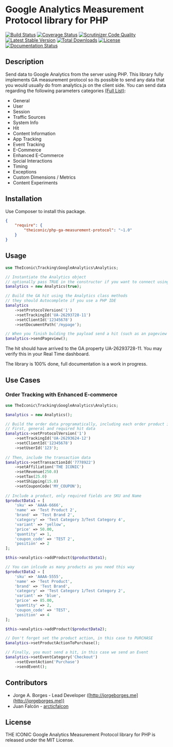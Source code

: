 Google Analytics Measurement Protocol library for PHP
===========================
[![Build Status](https://travis-ci.org/theiconic/php-ga-measurement-protocol.svg?branch=v1.0.1)](https://travis-ci.org/theiconic/php-ga-measurement-protocol) [![Coverage Status](https://img.shields.io/coveralls/theiconic/php-ga-measurement-protocol.svg)](https://coveralls.io/r/theiconic/php-ga-measurement-protocol?branch=master) [![Scrutinizer Code Quality](https://scrutinizer-ci.com/g/theiconic/php-ga-measurement-protocol/badges/quality-score.png?b=master)](https://scrutinizer-ci.com/g/theiconic/php-ga-measurement-protocol/?branch=master) [![Latest Stable Version](https://poser.pugx.org/theiconic/php-ga-measurement-protocol/v/stable.svg)](https://packagist.org/packages/theiconic/php-ga-measurement-protocol) [![Total Downloads](https://poser.pugx.org/theiconic/php-ga-measurement-protocol/downloads.svg)](https://packagist.org/packages/theiconic/php-ga-measurement-protocol) [![License](https://poser.pugx.org/theiconic/php-ga-measurement-protocol/license.svg)](https://packagist.org/packages/theiconic/php-ga-measurement-protocol) [![Documentation Status](https://readthedocs.org/projects/php-ga-measurement-protocol/badge/?version=latest)](http://php-ga-measurement-protocol.readthedocs.org/en/latest/)

## Description

Send data to Google Analytics from the server using PHP. This library fully implements GA measurement protocol so its possible to send any data that you would usually do from analytics.js on the client side. You can send data regarding the following parameters categories [(Full List)](https://developers.google.com/analytics/devguides/collection/protocol/v1/parameters):
* General
* User
* Session
* Traffic Sources
* System Info
* Hit
* Content Information
* App Tracking
* Event Tracking
* E-Commerce
* Enhanced E-Commerce
* Social Interactions
* Timing
* Exceptions
* Custom Dimensions / Metrics
* Content Experiments

## Installation

Use Composer to install this package.

```json
{
    "require": {
        "theiconic/php-ga-measurement-protocol": "~1.0"
    }
}
```

## Usage
```php
use TheIconic\Tracking\GoogleAnalytics\Analytics;

// Instantiate the Analytics object
// optionally pass TRUE in the constructor if you want to connect using HTTPS
$analytics = new Analytics(true);

// Build the GA hit using the Analytics class methods
// they should Autocomplete if you use a PHP IDE
$analytics
    ->setProtocolVersion('1')
    ->setTrackingId('UA-26293728-11')
    ->setClientId('12345678')
    ->setDocumentPath('/mypage');

// When you finish bulding the payload send a hit (such as an pageview or event)
$analytics->sendPageview();
```
The hit should have arrived to the GA property UA-26293728-11. You may verify this in your Real Time dashboard.

The library is 100% done, full documentation is a work in progress.

## Use Cases
### Order Tracking with Enhanced E-commerce

```php
use TheIconic\Tracking\GoogleAnalytics\Analytics;

$analytics = new Analytics();

// Build the order data programatically, including each order product in the payload
// First, general and required hit data
$analytics->setProtocolVersion('1')
    ->setTrackingId('UA-26293624-12')
    ->setClientId('12345678')
    ->setUserId('123');
    
// Then, include the transaction data 
$analytics->setTransactionId('7778922')
    ->setAffiliation('THE ICONIC')
    ->setRevenue(250.0)
    ->setTax(25.0)
    ->setShipping(15.0)
    ->setCouponCode('MY_COUPON');
    
// Include a product, only required fields are SKU and Name
$productData1 = [
    'sku' => 'AAAA-6666',
    'name' => 'Test Product 2',
    'brand' => 'Test Brand 2',
    'category' => 'Test Category 3/Test Category 4',
    'variant' => 'yellow',
    'price' => 50.00,
    'quantity' => 1,
    'coupon_code' => 'TEST 2',
    'position' => 2
];

$this->analytics->addProduct($productData1);

// You can inlcude as many products as you need this way
$productData2 = [
    'sku' => 'AAAA-5555',
    'name' => 'Test Product',
    'brand' => 'Test Brand',
    'category' => 'Test Category 1/Test Category 2',
    'variant' => 'blue',
    'price' => 85.00,
    'quantity' => 2,
    'coupon_code' => 'TEST',
    'position' => 4
];

$this->analytics->addProduct($productData2);

// Don't forget set the product action, in this case to PURCHASE
$analytics->setProductActionToPurchase();

// Finally, you must send a hit, in this case we send an Event
$analytics->setEventCategory('Checkout')
    ->setEventAction('Purchase')
    ->sendEvent();
```

## Contributors

* Jorge A. Borges - Lead Developer ([http://jorgeborges.me](http://jorgeborges.me))
* Juan Falcón - [arcticfalcon](https://github.com/arcticfalcon)

## License

THE ICONIC Google Analytics Measurement Protocol library for PHP is released under the MIT License.
